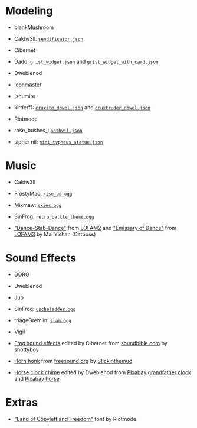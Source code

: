 
# Modeling

- blankMushroom

- Caldw3ll: [`sendificator.json`](src/main/resources/assets/minestuck/models/block/sendificator.json)

- Cibernet

- Dado: [`grist_widget.json`](src/main/resources/assets/minestuck/models/block/grist_widget.json)
and [`grist_widget_with_card.json`](src/main/resources/assets/minestuck/models/block/grist_widget_with_card.json)

- Dweblenod

- [iconmaster](https://github.com/iconmaster5326/)

- Ishumire

- kirderf1: [`cruxite_dowel.json`](src/main/resources/assets/minestuck/models/block/cruxite_dowel.json)
and [`cruxtruder_dowel.json`](src/main/resources/assets/minestuck/models/block/cruxtruder_dowel.json)

- Riotmode

- rose_bushes_: [`anthvil.json`](src/main/resources/assets/minestuck/models/block/anthvil.json)

- sipher nil: [`mini_typheus_statue.json`](src/main/resources/assets/minestuck/models/block/mini_typheus_statue.json)

# Music

- Caldw3ll

- FrostyMac: [`rise_up.ogg`](src/main/resources/assets/minestuck/sounds/music/miscellaneous/rise_up.ogg)

- Mixmaw: [`skies.ogg`](src/main/resources/assets/minestuck/sounds/music/lands/skies.ogg)

- SinFrog: [`retro_battle_theme.ogg`](src/main/resources/assets/minestuck/sounds/records/retro_battle_theme.ogg)

- ["Dance-Stab-Dance"](src/main/resources/assets/minestuck/sounds/records/dance_stab_dance.ogg) from [LOFAM2](https://unofficialmspafans.bandcamp.com/track/dance-stab-dance)
and ["Emissary of Dance"](src/main/resources/assets/minestuck/sounds/records/emissary_of_dance.ogg) from [LOFAM3](https://unofficialmspafans.bandcamp.com/track/emissary-of-dance) by Mai Yishan (Catboss)

# Sound Effects

- DORO

- Dweblenod

- Jup

- SinFrog: [`upcheladder.ogg`](src/main/resources/assets/minestuck/sounds/random/upcheladder.ogg)

- triageGremlin: [`slam.ogg`](src/main/resources/assets/minestuck/sounds/mob/slam.ogg)

- Vigil

- [Frog sound effects](src/main/resources/assets/minestuck/sounds/mob/frog/) edited by Cibernet
from [soundbible.com](https://soundbible.com/1336-Frog-Croaking.html) by snottyboy

- [Horn honk](src/main/resources/assets/minestuck/sounds/item/horn_honk.ogg) from [freesound.org](https://freesound.org/people/Stickinthemud/sounds/27882/) by [Stickinthemud](https://freesound.org/people/Stickinthemud/)

- [Horse clock chime](src/main/resources/assets/minestuck/sounds/random/horse_clock_chime.ogg) edited by Dweblenod
from [Pixabay grandfather clock](https://pixabay.com/sound-effects/028122-clock-grandfather-ticks-amp-striking-oncemp3-75316/)
and [Pixabay horse](https://pixabay.com/sound-effects/horse-123780/)

# Extras

- ["Land of Copyleft and Freedom"](src/main/resources/assets/minestuck/font/land_of_copyleft_and_freedom.ttf) font by Riotmode
